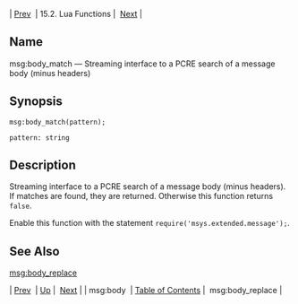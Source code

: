 | [Prev](lua.ref.msg_body)  | 15.2. Lua Functions |  [Next](lua.ref.msg_body_replace.php) |

<a name="lua.ref.msg_body_match"></a>
## Name

msg:body_match — Streaming interface to a PCRE search of a message body (minus headers)

<a name="idp25384096"></a>
## Synopsis

`msg:body_match(pattern);`

`pattern: string`<a name="idp25386784"></a>
## Description

Streaming interface to a PCRE search of a message body (minus headers). If matches are found, they are returned. Otherwise this function returns `false`.

Enable this function with the statement `require('msys.extended.message');`.

<a name="idp25389920"></a>
## See Also

[msg:body_replace](lua.ref.msg_body_replace "msg:body_replace")

| [Prev](lua.ref.msg_body)  | [Up](lua.function.details.php) |  [Next](lua.ref.msg_body_replace.php) |
| msg:body  | [Table of Contents](index) |  msg:body_replace |
